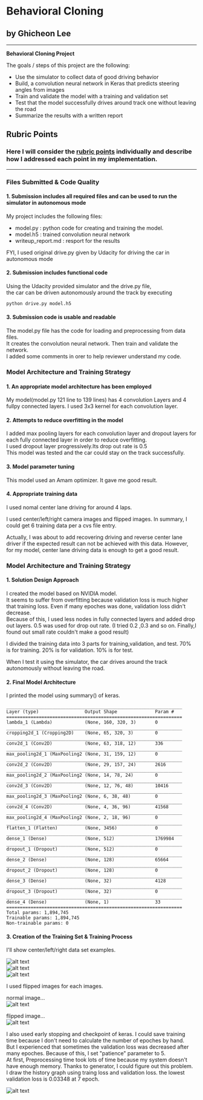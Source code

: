 # **Behavioral Cloning** 

## by Ghicheon Lee

---
**Behavioral Cloning Project**

The goals / steps of this project are the following:
* Use the simulator to collect data of good driving behavior
* Build, a convolution neural network in Keras that predicts steering angles from images
* Train and validate the model with a training and validation set
* Test that the model successfully drives around track one without leaving the road
* Summarize the results with a written report


[//]: # (Image References)

[center_image]: ./center_2017_12_30_21_40_10_739.jpg   "center"
[left_image]:  ./left_2017_12_30_21_40_10_739.jpg      "left"
[right_image]: ./right_2017_12_30_21_40_10_739.jpg     "right"

[normal_image]:   ./left_2017_12_30_21_40_10_739.jpg      "normal"
[flipped_image]:  ./flipped_left_2017_12_30_21_40_10_739.jpg   "Flipped"

[history_image]:  ./train_valid_history.png   "train_valid_loss"

## Rubric Points
### Here I will consider the [rubric points](https://review.udacity.com/#!/rubrics/432/view) individually and describe how I addressed each point in my implementation.  

---
### Files Submitted & Code Quality

#### 1. Submission includes all required files and can be used to run the simulator in autonomous mode

My project includes the following files:
* model.py : python code for creating and training the model.    
* model.h5 : trained convolution neural network      
* writeup_report.md : resport for the results     

FYI, I used original drive.py given by Udacity for driving the car in autonomous mode    

#### 2. Submission includes functional code
Using the Udacity provided simulator and the drive.py file,    
the car can be driven autonomously around the track by executing     

```sh
python drive.py model.h5
```

#### 3. Submission code is usable and readable

The model.py file has the code for loading and preprocessing from data files.      
It creates the convolution neural network. Then train and validate the network.      
I added some comments in orer to help reviewer understand my code.   

### Model Architecture and Training Strategy

#### 1. An appropriate model architecture has been employed
My model(model.py 121 line to 139 lines) has 4 convolution Layers and 4 fullpy connected layers. I used 3x3 kernel for each convolution layer. 

#### 2. Attempts to reduce overfitting in the model

I added max pooling layers for each convolution layer and dropout layers for each fully connected layer in order to reduce overfitting.   
I used dropout layer progressively.Its drop out rate is 0.5     
This model was tested and the car could stay on the track successfully.     


#### 3. Model parameter tuning

This model used an Amam optimizer. It gave me good result. 

#### 4. Appropriate training data

I used nomal center lane driving for around 4 laps.    

I used center/left/right camera images and flipped images. In summary, I could get 6 training  data per a cvs file entry. 

Actually, I was about to add recovering driving and reverse center lane driver if the expected result can not be achieved with this data.
However, for my model, center lane driving data is enough to get a good result.   

### Model Architecture and Training Strategy

#### 1. Solution Design Approach

I created the model based on NVIDIA model.    
It seems to suffer from overfitting  because validation loss is much higher that training loss. Even if many epoches was done, validation loss didn't decrease.    
Because of this, I used less nodes in fully connected layers and added drop out layers.  0.5 was used for  drop out rate. (I tried 0.2 ,0.3 and so on. Finally,I found out small rate couldn't make a good result)   

I divided the training data into 3 parts for training,validation, and test. 70% is for training. 20% is for validation. 10% is for test.

When I test it using the simulator, the car drives around the track autonomously without leaving the road.

#### 2. Final Model Architecture

I printed the model using summary() of keras.          

```
_________________________________________________________________
Layer (type)                 Output Shape              Param #
=================================================================
lambda_1 (Lambda)            (None, 160, 320, 3)       0
_________________________________________________________________
cropping2d_1 (Cropping2D)    (None, 65, 320, 3)        0
_________________________________________________________________
conv2d_1 (Conv2D)            (None, 63, 318, 12)       336
_________________________________________________________________
max_pooling2d_1 (MaxPooling2 (None, 31, 159, 12)       0
_________________________________________________________________
conv2d_2 (Conv2D)            (None, 29, 157, 24)       2616
_________________________________________________________________
max_pooling2d_2 (MaxPooling2 (None, 14, 78, 24)        0
_________________________________________________________________
conv2d_3 (Conv2D)            (None, 12, 76, 48)        10416
_________________________________________________________________
max_pooling2d_3 (MaxPooling2 (None, 6, 38, 48)         0
_________________________________________________________________
conv2d_4 (Conv2D)            (None, 4, 36, 96)         41568
_________________________________________________________________
max_pooling2d_4 (MaxPooling2 (None, 2, 18, 96)         0
_________________________________________________________________
flatten_1 (Flatten)          (None, 3456)              0
_________________________________________________________________
dense_1 (Dense)              (None, 512)               1769984
_________________________________________________________________
dropout_1 (Dropout)          (None, 512)               0
_________________________________________________________________
dense_2 (Dense)              (None, 128)               65664
_________________________________________________________________
dropout_2 (Dropout)          (None, 128)               0
_________________________________________________________________
dense_3 (Dense)              (None, 32)                4128
_________________________________________________________________
dropout_3 (Dropout)          (None, 32)                0
_________________________________________________________________
dense_4 (Dense)              (None, 1)                 33
=================================================================
Total params: 1,894,745
Trainable params: 1,894,745
Non-trainable params: 0

```


#### 3. Creation of the Training Set & Training Process

I'll show center/left/right data set examples.    

![alt text][center_image]         
![alt text][left_image]            
![alt text][right_image]         

I used flipped images for each images.      

normal image...     
![alt text][normal_image]          

flipped image...   
![alt text][flipped_image]          

I also used early stopping and checkpoint of keras. I could save training time  because I don't need to calculate the number of epoches by hand.    
But I experienced that sometimes the validation loss was decreased after many epoches. Because of this, I set "patience" parameter to 5.    
At first, Preprocessing time took lots of time because my system doesn't have enough memory. Thanks to generator, I could figure out this problem.    
I draw the history graph using traing loss and validation loss.   the lowest validation loss is 0.03348 at 7 epoch.

![alt text][history_image]

